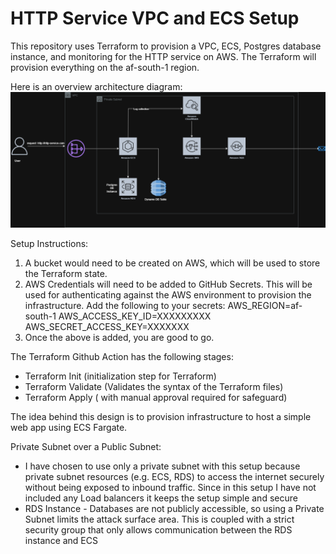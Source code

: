 
# HTTP Service VPC and ECS Setup

This repository uses Terraform to provision a VPC, ECS, Postgres database instance, and monitoring for the HTTP service on AWS. The Terraform will provision everything on the af-south-1 region.

Here is an overview architecture diagram:
![Architectural Diagram ](./VPC_diagram.png)

Setup Instructions:

1. A bucket would need to be created on AWS, which will be used to store the Terraform state. 
2. AWS Credentials will need to be added to GitHub Secrets. This will be used for authenticating against the AWS environment to provision the infrastructure.
   Add the following to your secrets:
   AWS_REGION=af-south-1
   AWS_ACCESS_KEY_ID=XXXXXXXXX
   AWS_SECRET_ACCESS_KEY=XXXXXXX
3. Once the above is added, you are good to go.

The Terraform Github Action has the following stages:
 - Terraform Init (initialization step for Terraform)
 - Terraform Validate (Validates the syntax of the Terraform files)
 - Terraform Apply ( with manual approval required for safeguard)

The idea behind this design is to provision infrastructure to host a simple web app using ECS Fargate.

Private Subnet over a Public Subnet:
  - I have chosen to use only a private subnet with this setup because private subnet resources (e.g. ECS, RDS) to access the internet securely without being exposed to inbound traffic. Since in this setup I have not included any Load balancers it keeps the setup simple and secure
  - RDS Instance - Databases are not publicly accessible, so using a Private Subnet limits the attack surface area. This is coupled with a strict security group that only allows communication between the RDS instance and ECS
